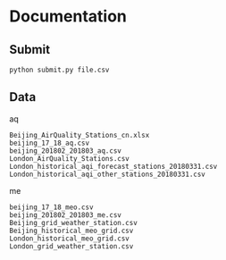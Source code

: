 # Documentation

## Submit

```shell
python submit.py file.csv
```

## Data

aq

```
Beijing_AirQuality_Stations_cn.xlsx
beijing_17_18_aq.csv
beijing_201802_201803_aq.csv
London_AirQuality_Stations.csv
London_historical_aqi_forecast_stations_20180331.csv
London_historical_aqi_other_stations_20180331.csv
```

me

```
beijing_17_18_meo.csv
beijing_201802_201803_me.csv
Beijing_grid_weather_station.csv
Beijing_historical_meo_grid.csv
London_historical_meo_grid.csv
London_grid_weather_station.csv
```
